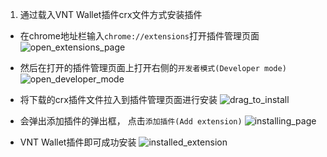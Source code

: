 1. 通过载入VNT Wallet插件crx文件方式安装插件

- 在chrome地址栏输入`chrome://extensions`打开插件管理页面
![open_extensions_page](https://raw.githubusercontent.com/vntchain/statics/master/wallet/open_extensions_page.png)  

- 然后在打开的插件管理页面上打开右侧的`开发者模式(Developer mode)`
![open_developer_mode](https://raw.githubusercontent.com/vntchain/statics/master/wallet/open_developer_mode.png)  

- 将下载的crx插件文件拉入到插件管理页面进行安装
![drag_to_install](https://raw.githubusercontent.com/vntchain/statics/master/wallet/drag_to_install.png)  
- 会弹出添加插件的弹出框， 点击`添加插件(Add extension)`
![installing_page](https://raw.githubusercontent.com/vntchain/statics/master/wallet/installing_page.png)  
- VNT Wallet插件即可成功安装
![installed_extension](https://raw.githubusercontent.com/vntchain/statics/master/wallet/installed_extension.png)  